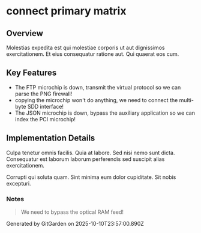 # connect primary matrix

## Overview
Molestias expedita est qui molestiae corporis ut aut dignissimos exercitationem. Et eius consequatur ratione aut. Qui quaerat eos cum.

## Key Features
- The FTP microchip is down, transmit the virtual protocol so we can parse the PNG firewall!
- copying the microchip won't do anything, we need to connect the multi-byte SDD interface!
- The JSON microchip is down, bypass the auxiliary application so we can index the PCI microchip!

## Implementation Details
Culpa tenetur omnis facilis. Quia at labore. Sed nisi nemo sunt dicta. Consequatur est laborum laborum perferendis sed suscipit alias exercitationem.
 Corrupti qui soluta quam. Sint minima eum dolor cupiditate. Sit nobis excepturi.

### Notes
> We need to bypass the optical RAM feed!

Generated by GitGarden on 2025-10-10T23:57:00.890Z